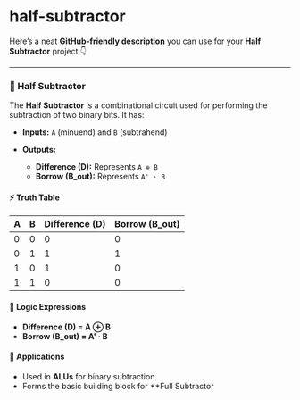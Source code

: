 # half-subtractor
Here’s a neat **GitHub-friendly description** you can use for your **Half Subtractor** project 👇

---

### 🔹 Half Subtractor

The **Half Subtractor** is a combinational circuit used for performing the subtraction of two binary bits. It has:

* **Inputs:** `A` (minuend) and `B` (subtrahend)
* **Outputs:**

  * **Difference (D):** Represents `A ⊕ B`
  * **Borrow (B\_out):** Represents `A' · B`

#### ⚡ Truth Table

| A | B | Difference (D) | Borrow (B\_out) |
| - | - | -------------- | --------------- |
| 0 | 0 | 0              | 0               |
| 0 | 1 | 1              | 1               |
| 1 | 0 | 1              | 0               |
| 1 | 1 | 0              | 0               |

#### 📝 Logic Expressions

* **Difference (D) = A ⊕ B**
* **Borrow (B\_out) = A' · B**

#### 📌 Applications

* Used in **ALUs** for binary subtraction.
* Forms the basic building block for **Full Subtractor
